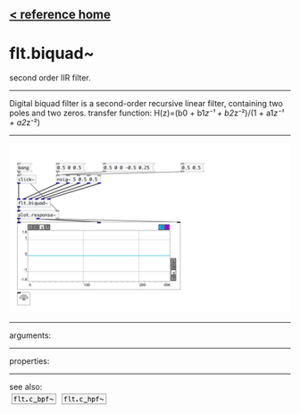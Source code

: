 [< reference home](index.html)
---

# flt.biquad~


second order IIR filter.

---

Digital biquad filter is a second-order recursive linear filter, containing two
            poles and two zeros.
transfer function: H(z)=(b0 + b1*z⁻¹ + b2*z⁻²)/(1 + a1*z⁻¹ + a2*z⁻²)
<br>


---


![example](examples/flt.biquad~-example.jpg)

---
arguments:


---
properties:


---
see also:<br>
[![flt.c_bpf~](img/object_flt.c_bpf~.png)](flt.c_bpf~.html)
[![flt.c_hpf~](img/object_flt.c_hpf~.png)](flt.c_hpf~.html)
